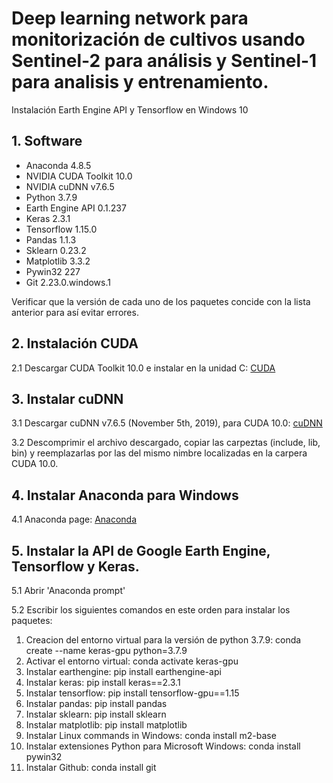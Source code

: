 # Deep learning network para monitorización de cultivos usando Sentinel-2 para análisis y Sentinel-1 para analisis y entrenamiento.

Instalación Earth Engine API y Tensorflow en Windows 10

## 1. Software

* Anaconda 4.8.5
* NVIDIA CUDA Toolkit 10.0
* NVIDIA cuDNN v7.6.5
* Python 3.7.9
* Earth Engine API 0.1.237
* Keras 2.3.1
* Tensorflow 1.15.0
* Pandas 1.1.3
* Sklearn 0.23.2
* Matplotlib 3.3.2
* Pywin32 227
* Git 2.23.0.windows.1

Verificar que la versión de cada uno de los paquetes concide con la lista anterior para así evitar errores.

## 2. Instalación CUDA

2.1 Descargar CUDA Toolkit 10.0 e instalar en la unidad C: [CUDA](https://developer.nvidia.com/cuda-10.0-download-archive)

## 3. Instalar cuDNN

3.1 Descargar cuDNN v7.6.5 (November 5th, 2019), para CUDA 10.0: [cuDNN](https://developer.nvidia.com/rdp/cudnn-archive)

3.2 Descomprimir el archivo descargado, copiar las carpeztas (include, lib, bin) y reemplazarlas por las del mismo nimbre localizadas en la carpera CUDA 10.0.

## 4. Instalar Anaconda para Windows

4.1 Anaconda page: [Anaconda](https://www.anaconda.com/products/individual)

## 5. Instalar la API de Google Earth Engine, Tensorflow y Keras.

5.1 Abrir 'Anaconda prompt'

5.2 Escribir los siguientes comandos en este orden para instalar los paquetes: 

1. Creacion del entorno virtual para la versión de python 3.7.9: conda create --name keras-gpu python=3.7.9
2. Activar el entorno virtual: conda activate keras-gpu
3. Instalar earthengine: pip install earthengine-api
4. Instalar keras: pip install keras==2.3.1
5. Instalar tensorflow: pip install tensorflow-gpu==1.15
6. Instalar pandas: pip install pandas
7. Instalar sklearn: pip install sklearn
8. Instalar matplotlib: pip install matplotlib
9. Instalar Linux commands in Windows: conda install m2-base
10. Instalar extensiones Python para Microsoft Windows: conda install pywin32
11. Instalar Github: conda install git
